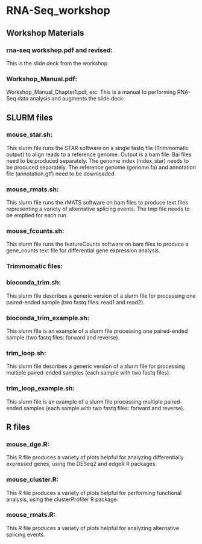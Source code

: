 # RNA-Seq_workshop

## Workshop Materials
### rna-seq workshop.pdf and revised:
This is the slide deck from the workshop
### Workshop_Manual.pdf:
Workshop_Manual_Chapter1.pdf, etc: This is a manual to performing RNA-Seq data analysis and augments the slide deck.

## SLURM files
### mouse_star.sh: 
This slurm file runs the STAR software on a single fastq file (Trimmomatic output) to align reads to a reference genome. Output is a bam file. Bai files need to be produced separately. The genome index (index_star) needs to be produced separately. The reference genome (genome.fa) and annotation file (annotation.gtf) need to be downloaded.
### mouse_rmats.sh:
This slurm file runs the rMATS software on bam files to produce text files representing a variety of alternative splicing events. The tmp file needs to be emptied for each run.
### mouse_fcounts.sh:
This slurm file runs the featureCounts software on bam files to produce a gene_counts text file for differential gene expression analysis.

### Trimmomatic files:
### bioconda_trim.sh: 
This slurm file describes a generic version of a slurm file for processing one paired-ended sample (two fastq files: read1 and read2). 
### bioconda_trim_example.sh: 
This slurm file is an example of a slurm file processing one paired-ended sample (two fastq files: forward and reverse). 
### trim_loop.sh: 
This slurm file describes a generic version of a slurm file for processing multiple paired-ended samples (each sample with two fastq files).
### trim_loop_example.sh: 
This slurm file is an example of a slurm file processing multiple paired-ended samples (each sample with two fastq files: forward and reverse).

## R files
### mouse_dge.R:
This R file produces a variety of plots helpful for analyzing differentially expressed genes, using the DESeq2 and edgeR R packages.
### mouse_cluster.R:
This R file produces a variety of plots helpful for performing functional analysis, using the clusterProfiler R package.
### mouse_rmats.R:
This R file produces a variety of plots helpful for analyzing alternative splicing events.

